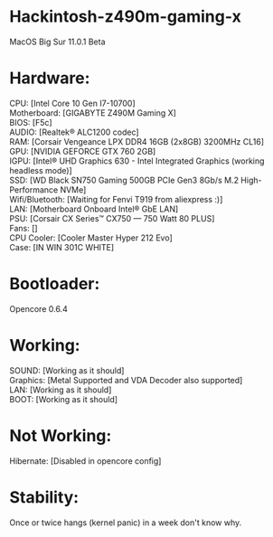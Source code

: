 # Hackintosh-z490m-gaming-x

MacOS Big Sur 11.0.1 Beta

# Hardware:

CPU: [Intel Core 10 Gen I7-10700]\
Motherboard: [GIGABYTE Z490M Gaming X]\
BIOS: [F5c]\
AUDIO: [Realtek® ALC1200 codec]\
RAM: [Corsair Vengeance LPX DDR4 16GB (2x8GB) 3200MHz CL16]\
GPU: [NVIDIA GEFORCE GTX 760 2GB]\
IGPU: [Intel® UHD Graphics 630 - Intel Integrated Graphics (working headless mode)]\
SSD: [WD Black SN750 Gaming 500GB PCIe Gen3 8Gb/s M.2 High-Performance NVMe]\
Wifi/Bluetooth: [Waiting for Fenvi T919 from aliexpress :)]\
LAN: [Motherboard Onboard Intel® GbE LAN]\
PSU: [Corsair CX Series™ CX750 — 750 Watt 80 PLUS]\
Fans: []\
CPU Cooler: [Cooler Master Hyper 212 Evo]\
Case: [IN WIN 301C WHITE]

# Bootloader:

Opencore 0.6.4

# Working:

SOUND: [Working as it should]\
Graphics: [Metal Supported and VDA Decoder also supported]\
LAN: [Working as it should]\
BOOT: [Working as it should]

# Not Working:
Hibernate: [Disabled in opencore config]

# Stability:

Once or twice hangs (kernel panic) in a week don't know why.

